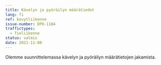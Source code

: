 ```yaml
---
title: Kävelyn ja pyöräilyn määrätiedot
lang: fi
ref: kevytliikenne
issue-number: DPO-1184
traffictypes:
  - Tieliikenne
status: valmis
date: 2021-11-08
---
```


Olemme suunnittelemassa kävelyn ja pyöräilyn määrätietojen jakamista.

